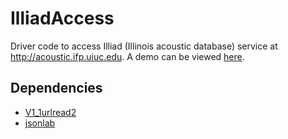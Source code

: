 IlliadAccess
============

Driver code to access Illiad (Illinois acoustic database) service at http://acoustic.ifp.uiuc.edu. A demo
can be viewed [here](http://vimeo.com/104966491).

## Dependencies

- [V1_1urlread2](http://undocumentedmatlab.com/blog/expanding-urlreads-capabilities)
- [jsonlab](http://www.mathworks.com/matlabcentral/fileexchange/33381-jsonlab--a-toolbox-to-encode-decode-json-files-in-matlab-octave)

